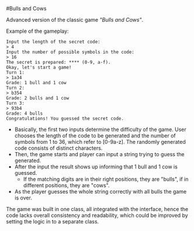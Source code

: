 #Bulls and Cows 

Advanced version of the classic game *"Bulls and Cows"*.

Example of the gameplay:

```
Input the length of the secret code:
> 4
Input the number of possible symbols in the code:
> 16
The secret is prepared: **** (0-9, a-f).
Okay, let's start a game!
Turn 1:
> 1a34
Grade: 1 bull and 1 cow
Turn 2:
> b354
Grade: 2 bulls and 1 cow
Turn 3:
> 93b4
Grade: 4 bulls
Congratulations! You guessed the secret code.
```
* Basically, the first two inputs determine the difficulty of the game. User chooses the length of the code to be generated and the number of symbols from 1 to 36, which refer to [0-9a-z]. The randomly generated code consists of distinct characters. 
* Then, the game starts and player can input a string trying to guess the generated. 
* After the input the result shows up informing that 1 bull and 1 cow is guessed. 
  * If the matching digits are in their right positions, they are "bulls", if in different positions, they are "cows".
* As the player guesses the whole string correctly with all bulls the game is over. 

The game was built in one class, all integrated with the interface, hence the code lacks overall consistency and readability, which could be improved by setting the logic in to a separate class.
